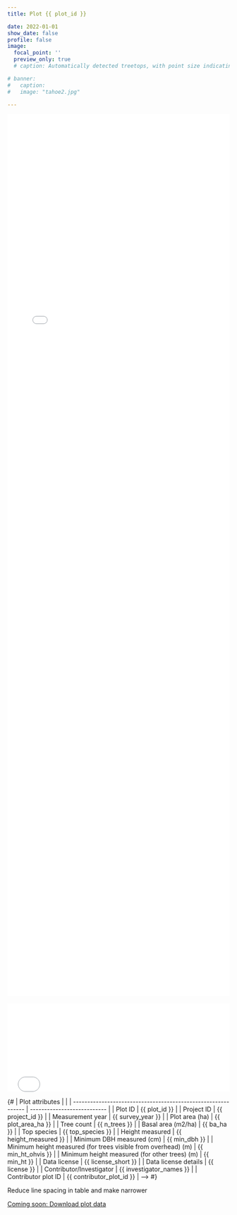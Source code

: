 ```yaml
---
title: Plot {{ plot_id }}

date: 2022-01-01
show_date: false
profile: false
image:
  focal_point: ''
  preview_only: true
  # caption: Automatically detected treetops, with point size indicating tree height, overlaid on drone-derived orthoimagery from the Tahoe National Forest

# banner:
#   caption:
#   image: "tahoe2.jpg"

---
```


<iframe src="{{ map_html_path }}" frameborder="0" scrolling="yes" seamless="seamless" style="display:block; width:100%; height:50vh; background: rgba(0,0,0,0);" class="tester"></iframe>

<br>

<iframe src="{{ datatable_html_path }}" onload='javascript:(function(o){o.style.height=o.contentWindow.document.body.scrollHeight+"px";}(this));' style="height:200px;width:100%;border:none;overflow:hidden;padding:0;"></iframe>

{#
| Plot attributes                                               |                             |
| ------------------------------------------------------------- | --------------------------- |
| Plot ID                                                       | {{ plot_id }}               |
| Project ID                                                    | {{ project_id }}            |
| Measurement year                                              | {{ survey_year }}           |
| Plot area (ha)                                                | {{ plot_area_ha }}          |
| Tree count                                                    | {{ n_trees }}               |
| Basal area (m2/ha)                                            | {{ ba_ha }}                 |
| Top species                                                   | {{ top_species }}           |
| Height measured                                               | {{ height_measured }}       |
| Minimum DBH measured (cm)                                     | {{ min_dbh }}               |
| Minimum height measured (for trees visible from overhead) (m) | {{ min_ht_ohvis }}          |
| Minimum height measured (for other trees) (m)                 | {{ min_ht }}                |
| Data license                                                  | {{ license_short }}         |
| Data license details                                          | {{ license }}               |
| Contributor/Investigator                                      | {{ investigator_names }} |
| Contributor plot ID                                           | {{ contributor_plot_id }}   | -->
#}

Reduce line spacing in table and make narrower

[Coming soon: Download plot data](#)



<script type="application/javascript">
    var iframe = document.getElementById("myIframe");
 
    iframe.onload = function(){
    iframe.contentWindow.document.body.scrollHeight + 'px';
    }
</script>